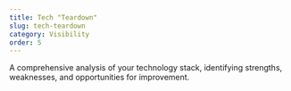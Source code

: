 ```yaml
---
title: Tech "Teardown"
slug: tech-teardown
category: Visibility
order: 5
---
```

A comprehensive analysis of your technology stack, identifying strengths, weaknesses, and opportunities for improvement.

